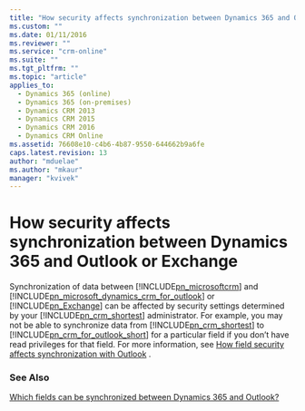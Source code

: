 ```yaml
---
title: "How security affects synchronization between Dynamics 365 and Outlook or Exchange | MicrosoftDocs"
ms.custom: ""
ms.date: 01/11/2016
ms.reviewer: ""
ms.service: "crm-online"
ms.suite: ""
ms.tgt_pltfrm: ""
ms.topic: "article"
applies_to: 
  - Dynamics 365 (online)
  - Dynamics 365 (on-premises)
  - Dynamics CRM 2013
  - Dynamics CRM 2015
  - Dynamics CRM 2016
  - Dynamics CRM Online
ms.assetid: 76608e10-c4b6-4b87-9550-644662b9a6fe
caps.latest.revision: 13
author: "mduelae"
ms.author: "mkaur"
manager: "kvivek"
---
```

# How security affects synchronization between Dynamics 365 and Outlook or Exchange
Synchronization of data between [!INCLUDE[pn_microsoftcrm](../../includes/pn-microsoftcrm.md)] and [!INCLUDE[pn_microsoft_dynamics_crm_for_outlook](../../includes/pn-microsoft-dynamics-crm-for-outlook.md)] or [!INCLUDE[pn_Exchange](../../includes/pn-exchange.md)] can be affected by security settings determined by your [!INCLUDE[pn_crm_shortest](../../includes/pn-crm-shortest.md)] administrator. For example, you may not be able to synchronize data from [!INCLUDE[pn_crm_shortest](../../includes/pn-crm-shortest.md)] to [!INCLUDE[pn_crm_for_outlook_short](../../includes/pn-crm-for-outlook-short.md)] for a particular field if you don’t have read privileges for that field. For more information, see [How field security affects synchronization with Outlook](../../admin/how-field-security-affects-synchronization-between-outlook.md) .  

### See Also  
 [Which fields can be synchronized between Dynamics 365 and Outlook?](../admin-guide/which-fields-synchronized.md)
